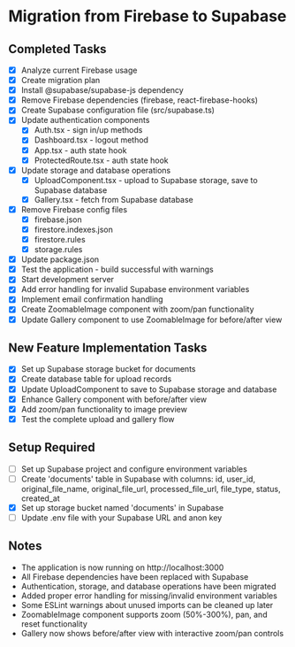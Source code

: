 # Migration from Firebase to Supabase

## Completed Tasks
- [x] Analyze current Firebase usage
- [x] Create migration plan
- [x] Install @supabase/supabase-js dependency
- [x] Remove Firebase dependencies (firebase, react-firebase-hooks)
- [x] Create Supabase configuration file (src/supabase.ts)
- [x] Update authentication components
  - [x] Auth.tsx - sign in/up methods
  - [x] Dashboard.tsx - logout method
  - [x] App.tsx - auth state hook
  - [x] ProtectedRoute.tsx - auth state hook
- [x] Update storage and database operations
  - [x] UploadComponent.tsx - upload to Supabase storage, save to Supabase database
  - [x] Gallery.tsx - fetch from Supabase database
- [x] Remove Firebase config files
  - [x] firebase.json
  - [x] firestore.indexes.json
  - [x] firestore.rules
  - [x] storage.rules
- [x] Update package.json
- [x] Test the application - build successful with warnings
- [x] Start development server
- [x] Add error handling for invalid Supabase environment variables
- [x] Implement email confirmation handling
- [x] Create ZoomableImage component with zoom/pan functionality
- [x] Update Gallery component to use ZoomableImage for before/after view

## New Feature Implementation Tasks
- [x] Set up Supabase storage bucket for documents
- [x] Create database table for upload records
- [x] Update UploadComponent to save to Supabase storage and database
- [x] Enhance Gallery component with before/after view
- [x] Add zoom/pan functionality to image preview
- [x] Test the complete upload and gallery flow

## Setup Required
- [ ] Set up Supabase project and configure environment variables
- [ ] Create 'documents' table in Supabase with columns: id, user_id, original_file_name, original_file_url, processed_file_url, file_type, status, created_at
- [x] Set up storage bucket named 'documents' in Supabase
- [ ] Update .env file with your Supabase URL and anon key

## Notes
- The application is now running on http://localhost:3000
- All Firebase dependencies have been replaced with Supabase
- Authentication, storage, and database operations have been migrated
- Added proper error handling for missing/invalid environment variables
- Some ESLint warnings about unused imports can be cleaned up later
- ZoomableImage component supports zoom (50%-300%), pan, and reset functionality
- Gallery now shows before/after view with interactive zoom/pan controls
